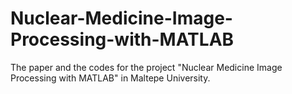 # Nuclear-Medicine-Image-Processing-with-MATLAB
The paper and the codes for the project "Nuclear Medicine Image Processing with MATLAB"  in Maltepe University.
